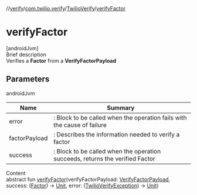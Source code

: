 //[verify](../../index.md)/[com.twilio.verify](../index.md)/[TwilioVerify](index.md)/[verifyFactor](verify-factor.md)



# verifyFactor  
[androidJvm]  
Brief description  
Verifies a **Factor** from a **VerifyFactorPayload**  
  


## Parameters  
  
androidJvm  
  
|  Name|  Summary| 
|---|---|
| error| : Block to be called when the operation fails with the cause of failure
| factorPayload| : Describes the information needed to verify a factor
| success| : Block to be called when the operation succeeds, returns the verified Factor
  
  
Content  
abstract fun [verifyFactor](verify-factor.md)(verifyFactorPayload: [VerifyFactorPayload](../../com.twilio.verify.models/-verify-factor-payload/index.md), success: ([Factor](../../com.twilio.verify.models/-factor/index.md)) -> [Unit](https://kotlinlang.org/api/latest/jvm/stdlib/kotlin/-unit/index.html), error: ([TwilioVerifyException](../-twilio-verify-exception/index.md)) -> [Unit](https://kotlinlang.org/api/latest/jvm/stdlib/kotlin/-unit/index.html))  



